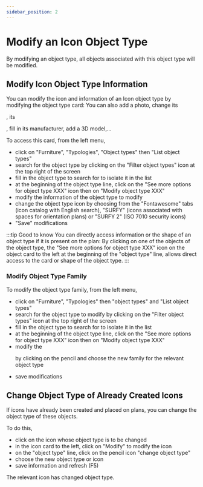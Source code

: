 ```yaml
---
sidebar_position: 2
---
```

# Modify an Icon Object Type

By modifying an object type, all objects associated with this object type will be modified.

## Modify Icon Object Type Information

You can modify the icon and information of an Icon object type by modifying the object type card:
You can also add a photo, change its <P code="itemType:name" />, its <P code="itemType:color" />, fill in its manufacturer, add a 3D model,...

To access this card, from the left menu,

-   click on "Furniture", "Typologies", "Object types" then "List object types"
-   search for the object type by clicking on the "Filter object types" icon at the top right of the screen
-   fill in the object type to search for to isolate it in the list
-   at the beginning of the object type line, click on the "See more options for object type XXX" icon then on "Modify object type XXX"
-   modify the information of the object type to modify
-   change the object type icon by choosing from the "Fontawesome" tabs (icon catalog with English search), "SURFY" (icons associated with spaces for orientation plans) or "SURFY 2" (ISO 7010 security icons)
-   "Save" modifications


:::tip Good to know
You can directly access information or the shape of an object type if it is present on the plan: By clicking on one of the objects of the object type, the "See more options for object type XXX" icon on the object card to the left at the beginning of the "object type" line, allows direct access to the card or shape of the object type.
:::

### Modify Object Type Family

To modify the object type family, from the left menu,

-   click on "Furniture", "Typologies" then "object types" and "List object types"
-   search for the object type to modify by clicking on the "Filter object types" icon at the top right of the screen
-   fill in the object type to search for to isolate it in the list
-   at the beginning of the object type line, click on the "See more options for object type XXX" icon then on "Modify object type XXX"
-   modify the <P code="itemType:itemTypeFamily" /> by clicking on the pencil and choose the new family for the relevant object type
-   save modifications


## Change Object Type of Already Created Icons

If icons have already been created and placed on plans, you can change the object type of these objects.

To do this,

-   click on the icon whose object type is to be changed
-   in the icon card to the left, click on "Modify" to modify the icon
-   on the "object type" line, click on the pencil icon "change object type"
-   choose the new object type or icon
-   save information and refresh (F5)

The relevant icon has changed object type.